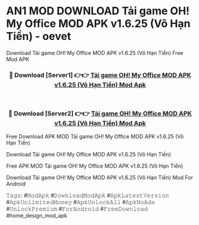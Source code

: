 # AN1 MOD DOWNLOAD Tải game OH! My Office MOD APK v1.6.25 (Vô Hạn Tiền) - oevet
Download Tải game OH! My Office MOD APK v1.6.25 (Vô Hạn Tiền) Free Mod APK

<div align="center">
<h3>🔴 Download [Server1] 👉👉 <a href="https://apk-comot.site?title=Tải_game_OH!_My_Office_MOD_APK_v1.6.25_(Vô_Hạn_Tiền)">Tải game OH! My Office MOD APK v1.6.25 (Vô Hạn Tiền) Mod Apk</a></h3><br>

<h3>🔴 Download [Server2] 👉👉 <a href="https://apk-comot.site?title=Tải_game_OH!_My_Office_MOD_APK_v1.6.25_(Vô_Hạn_Tiền)">Tải game OH! My Office MOD APK v1.6.25 (Vô Hạn Tiền) Mod Apk</a></h3>
</div>


Free Download APK MOD Tải game OH! My Office MOD APK v1.6.25 (Vô Hạn Tiền)

Download Tải game OH! My Office MOD APK v1.6.25 (Vô Hạn Tiền) 

Free APK MOD Tải game OH! My Office MOD APK v1.6.25 (Vô Hạn Tiền) 

Download Tải game OH! My Office MOD APK v1.6.25 (Vô Hạn Tiền) Mod For Android

𝚃𝚊𝚐𝚜: #𝙼𝚘𝚍𝙰𝚙𝚔 #𝙳𝚘𝚠𝚗𝚕𝚘𝚊𝚍𝙼𝚘𝚍𝙰𝚙𝚔 #𝙰𝚙𝚔𝙻𝚊𝚝𝚎𝚜𝚝𝚅𝚎𝚛𝚜𝚒𝚘𝚗 #𝙰𝚙𝚔𝚄𝚗𝚕𝚒𝚖𝚒𝚝𝚎𝚍𝙼𝚘𝚗𝚎𝚢 #𝙰𝚙𝚔𝚄𝚗𝚕𝚘𝚌𝚔𝙰𝚕𝚕 #𝙰𝚙𝚔𝙽𝚘𝙰𝚍𝚜 #𝚄𝚗𝚕𝚘𝚌𝚔𝙿𝚛𝚎𝚖𝚒𝚞𝚖 #𝙵𝚘𝚛𝙰𝚗𝚍𝚛𝚘𝚒𝚍 #𝙵𝚛𝚎𝚎𝙳𝚘𝚠𝚗𝚕𝚘𝚊𝚍 #home_design_mod_apk